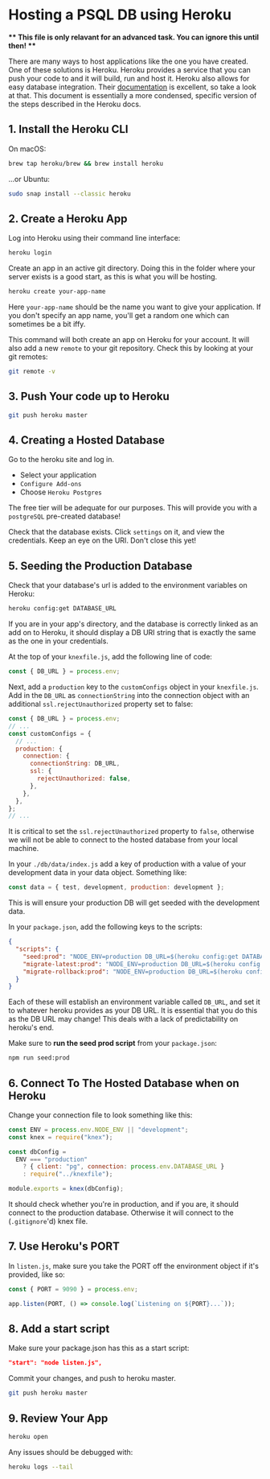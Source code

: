 # Hosting a PSQL DB using Heroku

**\*\* This file is only relavant for an advanced task. You can ignore this until then! \*\***

There are many ways to host applications like the one you have created. One of these solutions is Heroku. Heroku provides a service that you can push your code to and it will build, run and host it. Heroku also allows for easy database integration. Their [documentation](https://devcenter.heroku.com/articles/getting-started-with-nodejs) is excellent, so take a look at that. This document is essentially a more condensed, specific version of the steps described in the Heroku docs.

## 1. Install the Heroku CLI

On macOS:

```bash
brew tap heroku/brew && brew install heroku
```

...or Ubuntu:

```bash
sudo snap install --classic heroku
```

## 2. Create a Heroku App

Log into Heroku using their command line interface:

```bash
heroku login
```

Create an app in an active git directory. Doing this in the folder where your server exists is a good start, as this is what you will be hosting.

```bash
heroku create your-app-name
```

Here `your-app-name` should be the name you want to give your application. If you don't specify an app name, you'll get a random one which can sometimes be a bit iffy.

This command will both create an app on Heroku for your account. It will also add a new `remote` to your git repository.
Check this by looking at your git remotes:

```bash
git remote -v
```

## 3. Push Your code up to Heroku

```bash
git push heroku master
```

## 4. Creating a Hosted Database

Go to the heroku site and log in.

- Select your application
- `Configure Add-ons`
- Choose `Heroku Postgres`

The free tier will be adequate for our purposes. This will provide you with a `postgreSQL` pre-created database!

Check that the database exists. Click `settings` on it, and view the credentials. Keep an eye on the URI. Don't close this yet!

## 5. Seeding the Production Database

Check that your database's url is added to the environment variables on Heroku:

```bash
heroku config:get DATABASE_URL
```

If you are in your app's directory, and the database is correctly linked as an add on to Heroku, it should display a DB URI string that is exactly the same as the one in your credentials.

At the top of your `knexfile.js`, add the following line of code:

```js
const { DB_URL } = process.env;
```

Next, add a `production` key to the `customConfigs` object in your `knexfile.js`. Add in the `DB_URL` as `connectionString` into the connection object with an additional `ssl.rejectUnauthorized` property set to false:

```js
const { DB_URL } = process.env;
// ...
const customConfigs = {
  // ...
  production: {
    connection: {
      connectionString: DB_URL,
      ssl: {
        rejectUnauthorized: false,
      },
    },
  },
};
// ...
```

It is critical to set the `ssl.rejectUnauthorized` property to `false`, otherwise we will not be able to connect to the hosted database from your local machine.

In your `./db/data/index.js` add a key of production with a value of your development data in your data object. Something like:

```js
const data = { test, development, production: development };
```

This is will ensure your production DB will get seeded with the development data.

In your `package.json`, add the following keys to the scripts:

```json
{
  "scripts": {
    "seed:prod": "NODE_ENV=production DB_URL=$(heroku config:get DATABASE_URL) knex seed:run",
    "migrate-latest:prod": "NODE_ENV=production DB_URL=$(heroku config:get DATABASE_URL) knex migrate:latest",
    "migrate-rollback:prod": "NODE_ENV=production DB_URL=$(heroku config:get DATABASE_URL) knex migrate:rollback"
  }
}
```

Each of these will establish an environment variable called `DB_URL`, and set it to whatever heroku provides as your DB URL. It is essential that you do this as the DB URL may change! This deals with a lack of predictability on heroku's end.

Make sure to **run the seed prod script** from your `package.json`:

```bash
npm run seed:prod
```

## 6. Connect To The Hosted Database when on Heroku

Change your connection file to look something like this:

```js
const ENV = process.env.NODE_ENV || "development";
const knex = require("knex");

const dbConfig =
  ENV === "production"
    ? { client: "pg", connection: process.env.DATABASE_URL }
    : require("../knexfile");

module.exports = knex(dbConfig);
```

It should check whether you're in production, and if you are, it should connect to the production database. Otherwise it will connect to the (`.gitignore`'d) knex file.

## 7. Use Heroku's PORT

In `listen.js`, make sure you take the PORT off the environment object if it's provided, like so:

```js
const { PORT = 9090 } = process.env;

app.listen(PORT, () => console.log(`Listening on ${PORT}...`));
```

## 8. Add a start script

Make sure your package.json has this as a start script:

```json
"start": "node listen.js",
```

Commit your changes, and push to heroku master.

```bash
git push heroku master
```

## 9. Review Your App

```bash
heroku open
```

Any issues should be debugged with:

```bash
heroku logs --tail
```
